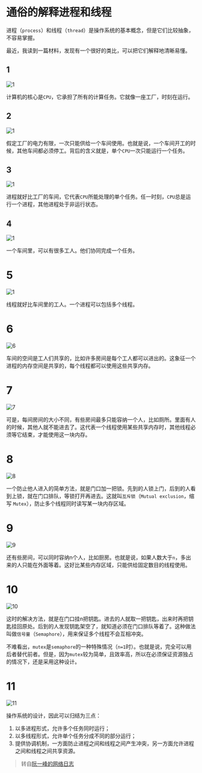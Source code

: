 # 通俗的解释进程和线程

进程（`process`）和线程（`thread`）是操作系统的基本概念，但是它们比较抽象，不容易掌握。

最近，我读到一篇材料，发现有一个很好的类比，可以把它们解释地清晰易懂。

## 1
![1](https://dev.tencent.com/u/lightWay/p/notebook/git/raw/master/imageHost/2019/07/7.jpg)

计算机的核心是`CPU`，它承担了所有的计算任务。它就像一座工厂，时刻在运行。

## 2
![1](https://dev.tencent.com/u/lightWay/p/notebook/git/raw/master/imageHost/2019/07/8.png)

假定工厂的电力有限，一次只能供给一个车间使用。也就是说，一个车间开工的时候，其他车间都必须停工。背后的含义就是，单个`CPU`一次只能运行一个任务。


## 3
![1](https://dev.tencent.com/u/lightWay/p/notebook/git/raw/master/imageHost/2019/07/9.jpg)

进程就好比工厂的车间，它代表`CPU`所能处理的单个任务。任一时刻，`CPU`总是运行一个进程，其他进程处于非运行状态。

## 4
![1](https://dev.tencent.com/u/lightWay/p/notebook/git/raw/master/imageHost/2019/07/10.jpg)

一个车间里，可以有很多工人。他们协同完成一个任务。

# 5
![1](https://dev.tencent.com/u/lightWay/p/notebook/git/raw/master/imageHost/2019/07/11.jpg)

线程就好比车间里的工人。一个进程可以包括多个线程。

# 6
![6](https://dev.tencent.com/u/lightWay/p/notebook/git/raw/master/imageHost/2019/07/12.png)

车间的空间是工人们共享的，比如许多房间是每个工人都可以进出的。这象征一个进程的内存空间是共享的，每个线程都可以使用这些共享内存。

# 7
![7](https://dev.tencent.com/u/lightWay/p/notebook/git/raw/master/imageHost/2019/07/13.jpg)

可是，每间房间的大小不同，有些房间最多只能容纳一个人，比如厕所。里面有人的时候，其他人就不能进去了。这代表一个线程使用某些共享内存时，其他线程必须等它结束，才能使用这一块内存。

# 8
![8](https://dev.tencent.com/u/lightWay/p/notebook/git/raw/master/imageHost/2019/07/14.jpg)

一个防止他人进入的简单方法，就是门口加一把锁。先到的人锁上门，后到的人看到上锁，就在门口排队，等锁打开再进去。这就叫`互斥锁`（`Mutual exclusion`，缩写 `Mutex`），防止多个线程同时读写某一块内存区域。

# 9
![9](https://dev.tencent.com/u/lightWay/p/notebook/git/raw/master/imageHost/2019/07/15.jpg)

还有些房间，可以同时容纳n个人，比如厨房。也就是说，如果人数大于`n`，多出来的人只能在外面等着。这好比某些内存区域，只能供给固定数目的线程使用。

# 10
![10](https://dev.tencent.com/u/lightWay/p/notebook/git/raw/master/imageHost/2019/07/16.jpg)

这时的解决方法，就是在门口挂n把钥匙。进去的人就取一把钥匙，出来时再把钥匙挂回原处。后到的人发现钥匙架空了，就知道必须在门口排队等着了。这种做法叫做`信号量`（`Semaphore`），用来保证多个线程不会互相冲突。

不难看出，`mutex`是`semaphore`的一种特殊情况（`n=1`时）。也就是说，完全可以用后者替代前者。但是，因为`mutex`较为简单，且效率高，所以在必须保证资源独占的情况下，还是采用这种设计。

# 11
![11](https://dev.tencent.com/u/lightWay/p/notebook/git/raw/master/imageHost/2019/07/17.png)

操作系统的设计，因此可以归结为三点：

1. 以多进程形式，允许多个任务同时运行；
2. 以多线程形式，允许单个任务分成不同的部分运行；
3. 提供协调机制，一方面防止进程之间和线程之间产生冲突，另一方面允许进程之间和线程之间共享资源。

> 转自[阮一峰的网络日志](http://www.ruanyifeng.com/blog/2013/04/processes_and_threads.html)